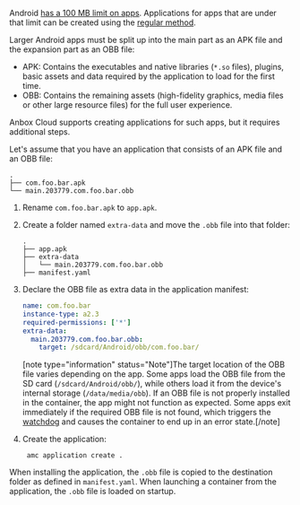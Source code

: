 Android [has a 100 MB limit on apps](https://developer.android.com/google/play/expansion-files.html). Applications for apps that are under that limit can be created using the [regular method](https://discourse.ubuntu.com/t/create-an-application/24198).

Larger Android apps must be split up into the main part as an APK file and the expansion part as an OBB file:

- APK: Contains the executables and native libraries (`*.so` files), plugins, basic assets and data required by the application to load for the first time.
- OBB: Contains the remaining assets (high-fidelity graphics, media files or other large resource files) for the full user experience.

Anbox Cloud supports creating applications for such apps, but it requires additional steps.

Let's assume that you have an application that consists of an APK file and an OBB file:

```
.
├── com.foo.bar.apk
└── main.203779.com.foo.bar.obb
```

1. Rename `com.foo.bar.apk` to `app.apk`.
1. Create a folder named `extra-data` and move the `.obb` file into that folder:

   ```
   .
   ├── app.apk
   ├── extra-data
   │   └── main.203779.com.foo.bar.obb
   ├── manifest.yaml
   ```
1. Declare the OBB file as extra data in the application manifest:

   ```yaml
   name: com.foo.bar
   instance-type: a2.3
   required-permissions: ['*']
   extra-data:
     main.203779.com.foo.bar.obb:
       target: /sdcard/Android/obb/com.foo.bar/
   ```

   [note type="information" status="Note"]The target location of the OBB file varies depending on the app. Some apps load the OBB file from the SD card (`/sdcard/Android/obb/`), while others load it from the device's internal storage (`/data/media/obb`). If an OBB file is not properly installed in the container, the app might not function as expected. Some apps exit immediately if the required OBB file is not found, which triggers the [watchdog](https://discourse.ubuntu.com/t/application-manifest/24197#watchdog) and causes the container to end up in an error state.[/note]

1. Create the application:

        amc application create .

When installing the application, the `.obb` file is copied to the destination folder as defined in `manifest.yaml`. When launching a container from the application, the `.obb` file is loaded on startup.
